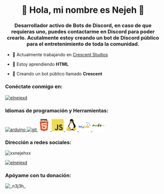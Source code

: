 <h1 align="center">👋 Hola, mi nombre es Nejeh 👋</h1>
<h3 align="center">Desarrollador activo de Bots de Discord, en caso de que requieras uno, puedes contactarme en Discord para poder crearlo. Acutalmente estoy creando un bot de Discord público para el entretenimiento de toda la comunidad.</h3>

- 🔭 Actualmente trabajando en [Crescent Studios](https://github.com/Crescent-Studios-DC)

- 🌱 Estoy aprendiendo **HTML**

- 💬 Creando un bot público llamado **Crescent**

<h3 align="left">Conéctate conmigo en:</h3>
<p align="left">
<a href="https://twitter.com/elnejexd" target="blank"><img align="center" src="https://raw.githubusercontent.com/rahuldkjain/github-profile-readme-generator/master/src/images/icons/Social/twitter.svg" alt="elnejexd" height="30" width="40" /></a>
</p>

<h3 align="left">Idiomas de programación y Herramientas:</h3>
<p align="left"> <a href="https://www.arduino.cc/" target="_blank"> <img src="https://cdn.worldvectorlogo.com/logos/arduino-1.svg" alt="arduino" width="40" height="40"/> </a> <a href="https://git-scm.com/" target="_blank"> <img src="https://www.vectorlogo.zone/logos/git-scm/git-scm-icon.svg" alt="git" width="40" height="40"/> </a> <a href="https://www.w3.org/html/" target="_blank"> <img src="https://raw.githubusercontent.com/devicons/devicon/master/icons/html5/html5-original-wordmark.svg" alt="html5" width="40" height="40"/> </a> <a href="https://developer.mozilla.org/en-US/docs/Web/JavaScript" target="_blank"> <img src="https://raw.githubusercontent.com/devicons/devicon/master/icons/javascript/javascript-original.svg" alt="javascript" width="40" height="40"/> </a> <a href="https://www.linux.org/" target="_blank"> <img src="https://raw.githubusercontent.com/devicons/devicon/master/icons/linux/linux-original.svg" alt="linux" width="40" height="40"/> </a> <a href="https://www.mysql.com/" target="_blank"> <img src="https://raw.githubusercontent.com/devicons/devicon/master/icons/mysql/mysql-original-wordmark.svg" alt="mysql" width="40" height="40"/> </a> <a href="https://nodejs.org" target="_blank"> <img src="https://raw.githubusercontent.com/devicons/devicon/master/icons/nodejs/nodejs-original-wordmark.svg" alt="nodejs" width="40" height="40"/> </a> </p>

<h3 align="left">Dirección a redes sociales:</h3>
<p align="left"> <img src="https://komarev.com/ghpvc/?username=xxnejehxx&label=Profile%20views&color=0e75b6&style=flat" alt="xxnejehxx" /> </p>

<p align="left"> <a href="https://twitter.com/elnejexd" target="blank"><img src="https://img.shields.io/twitter/follow/elnejexd?logo=twitter&style=for-the-badge" alt="elnejexd" /></a> </p>

<h3 align="left">Apóyame con tu donación:</h3>
<p><a href="https://www.buymeacoffee.com/_n3j3h_"> <img align="left" src="https://cdn.buymeacoffee.com/buttons/v2/default-yellow.png" height="50" width="210" alt="_n3j3h_" /></a></p><br><br>
